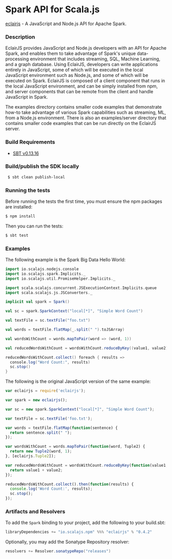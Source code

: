 Spark API for Scala.js
================================
[eclairjs](https://www.npmjs.com/package/eclairjs) - A JavaScript and Node.js API for Apache Spark.

### Description

EclairJS provides JavaScript and Node.js developers with an API for Apache Spark, and enables them to take advantage 
of Spark's unique data-processing environment that includes streaming, SQL, Machine Learning, and a graph database. 
Using EclairJS, developers can write applications entirely in JavaScript, some of which will be executed in the local 
JavaScript environment such as Node.js, and some of which will be executed on Spark. EclairJS is composed of a client 
component that runs in the local JavaScript environment, and can be simply installed from npm, and server components 
that can be remote from the client and handle JavaScript in Spark.

The examples directory contains smaller code examples that demonstrate how-to take advantage of various Spark 
capabilities such as streaming, ML, from a Node.js environment. There is also an examples/server directory that 
contains smaller code examples that can be run directly on the EclairJS server.

### Build Requirements

* [SBT v0.13.16](http://www.scala-sbt.org/download.html)


### Build/publish the SDK locally

```bash
 $ sbt clean publish-local
```

### Running the tests

Before running the tests the first time, you must ensure the npm packages are installed:

```bash
$ npm install
```

Then you can run the tests:

```bash
$ sbt test
```

### Examples

The following example is the Spark Big Data Hello World:

```scala
import io.scalajs.nodejs.console
import io.scalajs.spark.Implicits._
import io.scalajs.util.PromiseHelper.Implicits._

import scala.scalajs.concurrent.JSExecutionContext.Implicits.queue
import scala.scalajs.js.JSConverters._

implicit val spark = Spark()

val sc = spark.SparkContext("local[*]", "Simple Word Count")

val textFile = sc.textFile("foo.txt")

val words = textFile.flatMap(_.split(" ").toJSArray)

val wordsWithCount = words.mapToPair(word => (word, 1))

val reducedWordsWithCount = wordsWithCount.reduceByKey((value1, value2) => value1 + value2)

reducedWordsWithCount.collect() foreach { results =>
  console.log("Word Count:", results)
  sc.stop()
}
```

The following is the original JavaScript version of the same example:

```javascript
var eclairjs = require('eclairjs');

var spark = new eclairjs();

var sc = new spark.SparkContext("local[*]", "Simple Word Count");

var textFile = sc.textFile('foo.txt');

var words = textFile.flatMap(function(sentence) {
  return sentence.split(" ");
});

var wordsWithCount = words.mapToPair(function(word, Tuple2) {
  return new Tuple2(word, 1);
}, [eclairjs.Tuple2]);

var reducedWordsWithCount = wordsWithCount.reduceByKey(function(value1, value2) {
  return value1 + value2;
});

reducedWordsWithCount.collect().then(function(results) {
  console.log('Word Count:', results);
  sc.stop();
});
```

### Artifacts and Resolvers

To add the `Spark` binding to your project, add the following to your build.sbt:  

```sbt
libraryDependencies += "io.scalajs.npm" %%% "eclairjs" % "0.4.2"
```

Optionally, you may add the Sonatype Repository resolver:

```sbt   
resolvers += Resolver.sonatypeRepo("releases") 
```

